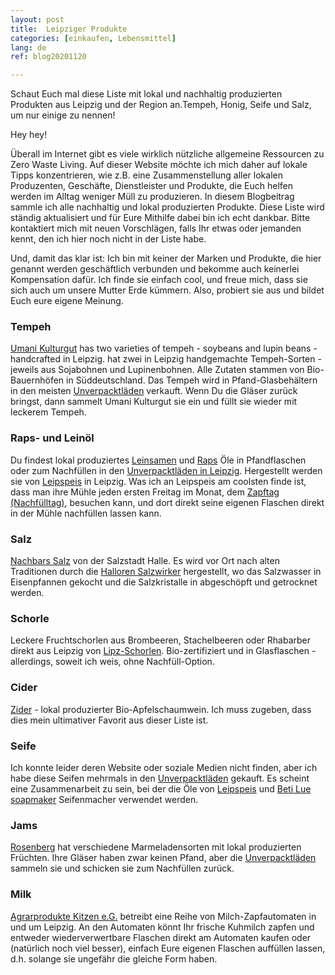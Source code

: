 ```yaml
---
layout: post
title:  Leipziger Produkte
categories: [einkaufen, Lebensmittel]
lang: de
ref: blog20201120

---
```

Schaut Euch mal diese Liste mit lokal und nachhaltig produzierten Produkten aus Leipzig und der Region an.Tempeh, Honig, Seife und Salz, um nur einige zu nennen!

Hey hey!

Überall im Internet gibt es viele wirklich nützliche allgemeine Ressourcen zu Zero Waste Living. Auf dieser Website möchte ich mich daher auf lokale Tipps konzentrieren, wie z.B. eine Zusammenstellung aller lokalen Produzenten, Geschäfte, Dienstleister und Produkte, die Euch helfen werden im Alltag weniger Müll zu produzieren. In diesem Blogbeitrag sammle ich alle nachhaltig und lokal produzierten Produkte. Diese Liste wird ständig aktualisiert und für  Eure Mithilfe dabei bin ich echt dankbar. Bitte kontaktiert mich mit neuen Vorschlägen, falls Ihr etwas oder jemanden kennt, den ich hier noch nicht in der Liste habe.

Und, damit das klar ist: Ich bin mit keiner der Marken und Produkte, die hier genannt werden geschäftlich verbunden und bekomme auch keinerlei Kompensation dafür. Ich finde sie einfach cool, und freue mich, dass sie sich auch um unsere Mutter Erde kümmern. Also, probiert sie aus und bildet Euch eure eigene Meinung.

### Tempeh

[Umani Kulturgut](https://www.umanikulturgut.de/) has two varieties of tempeh - soybeans and lupin beans - handcrafted in Leipzig.
hat zwei in Leipzig handgemachte Tempeh-Sorten - jeweils aus Sojabohnen und Lupinenbohnen.
Alle Zutaten stammen von Bio-Bauernhöfen in Süddeutschland. Das Tempeh wird in Pfand-Glasbehältern in den meisten [Unverpacktläden](/Unverpacktladen-in-Leipzig) verkauft. Wenn Du die Gläser zurück bringst, dann sammelt Umani Kulturgut sie ein und füllt sie wieder mit leckerem Tempeh.


### Raps- und Leinöl

Du findest lokal produziertes [Leinsamen](https://leipspeis.de/portfolio_page/leinoel/) und [Raps](https://leipspeis.de/portfolio_page/rapsoel/) Öle in Pfandflaschen oder zum Nachfüllen in den [Unverpacktläden in Leipzig](/Unverpacktladen-in-Leipzig). Hergestellt werden sie von [Leipspeis](https://leipspeis.de/produkte/) in Leipzig. Was ich an Leipspeis am coolsten finde ist, dass man ihre Mühle jeden ersten Freitag im Monat, dem [Zapftag (Nachfülltag)](https://leipspeis.de/event/offene-oelmuehle-zapftag-27/), besuchen kann, und dort direkt seine eigenen Flaschen direkt in der Mühle nachfüllen lassen kann.

### Salz

[Nachbars Salz](https://leipspeis.de/portfolio_page/nachbars-salz/) von der Salzstadt Halle.
Es wird vor Ort nach alten Traditionen durch die [Halloren Salzwirker](https://www.hallore.de/) hergestellt, wo das Salzwasser in Eisenpfannen gekocht und die Salzkristalle in abgeschöpft und getrocknet werden.

### Schorle

Leckere Fruchtschorlen aus Brombeeren, Stachelbeeren oder Rhabarber direkt aus Leipzig von [Lipz-Schorlen](https://www.egenberger-lebensmittel.de/unser-sortiment/). Bio-zertifiziert und in Glasflaschen - allerdings, soweit ich weis, ohne Nachfüll-Option.

### Cider

[Zider](https://www.egenberger-lebensmittel.de/unser-sortiment/) - lokal produzierter Bio-Apfelschaumwein. Ich muss zugeben, dass dies mein ultimativer Favorit aus dieser Liste ist.

### Seife

Ich konnte leider deren Website oder soziale Medien nicht finden, aber ich habe diese Seifen mehrmals in den [Unverpacktläden](/Unverpacktladen-in-Leipzig) gekauft. Es scheint eine Zusammenarbeit zu sein, bei der die Öle von [Leipspeis](https://leipspeis.de) und [Beti Lue soapmaker]( https://salbenmanufaktur.de/) Seifenmacher verwendet werden.

### Jams

[Rosenberg](https://rosenberg-delikatessen.de/) hat verschiedene Marmeladensorten mit lokal produzierten Früchten. Ihre Gläser haben zwar keinen Pfand, aber die [Unverpacktläden](/Unverpacktladen-in-Leipzig) sammeln sie und schicken sie zum Nachfüllen zurück.

### Milk

[Agrarprodukte Kitzen e.G.](https://agrarprodukte-kitzen.de/milchautomat/?fbclid=IwAR3yNPRDRbPU6Fm-HkM_aKdZSlA9yshoem5eG0vXFphuczmfNAWtGs51EbE) betreibt eine Reihe von Milch-Zapfautomaten in und um Leipzig. An den Automaten könnt Ihr frische Kuhmilch zapfen und entweder wiederverwertbare Flaschen direkt am Automaten kaufen oder (natürlich noch viel besser), einfach Eure eigenen Flaschen auffüllen lassen, d.h. solange sie ungefähr die gleiche Form haben.




